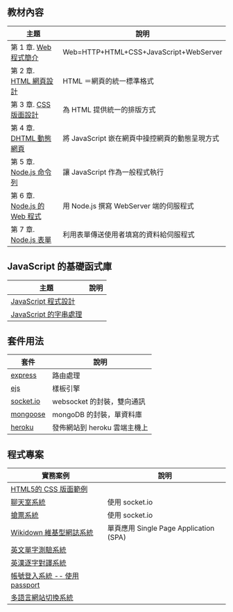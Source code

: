 ## 教材內容

| 主題                                  |   說明                                |
|--------------------------------------|------------------------------------------|
| 第 1 章. [Web 程式簡介](introduction.html) | Web=HTTP+HTML+CSS+JavaScript+WebServer  |
| 第 2 章. [HTML 網頁設計](html.html)   |  HTML ＝網頁的統一標準格式  |
| 第 3 章. [CSS 版面設計](css.html)     |  為 HTML 提供統一的排版方式    |
| 第 4 章. [DHTML 動態網頁](dhtml.html) |   將 JavaScript 嵌在網頁中操控網頁的動態呈現方式  |
| 第 5 章. [Node.js 命令列](node.html)  | 讓 JavaScript 作為一般程式執行       |
| 第 6 章. [Node.js 的 Web 程式](node_web.html)|   用 Node.js 撰寫 WebServer 端的伺服程式   |
| 第 7 章. [Node.js 表單](node_form.html)  |   利用表單傳送使用者填寫的資料給伺服程式  |

## JavaScript 的基礎函式庫

| 主題                                  |   說明                                |
|--------------------------------------|------------------------------------------|
| [JavaScript 程式設計](javascript.html) |                                 |
| [JavaScript 的字串處理](javascript_string.html) |                        |


## 套件用法

| 套件                               |   說明                                |
|--------------------------------------|------------------------------------------|
| [express](express.html)  |  路由處理      |
| [ejs](ejs.html)  |   樣板引擎   |
| [socket.io](socket.io.html)  | websocket 的封裝，雙向通訊    |
| [mongoose](mongoose.html)  |  mongoDB 的封裝，單資料庫   |
| [heroku](heroku.html)  | 發佈網站到 heroku 雲端主機上 |

## 程式專案 

| 實務案例                               |   說明                                |
|--------------------------------------|------------------------------------------|
| [HTML5的 CSS 版面範例](html5css_sample.html)  |      |
| [聊天室系統](chat.html)  |  使用  socket.io    |
| [搶票系統](ticket.html)  |   使用  socket.io       |
| [Wikidown 維基型網誌系統](wikidown.html)  | 單頁應用 Single Page Application (SPA)   |
| [英文單字測驗系統](elearn.html)  |                                        |
| [英漢逐字對譯系統](mt.html)  |                                        |
| [帳號登入系統 -- 使用 passport](login.html)  |                                        |
| [多語言網站切換系統](login.html)  |                                        |


